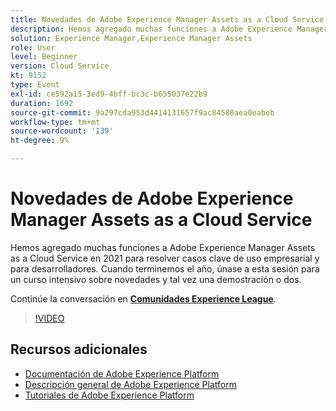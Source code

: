 ```yaml
---
title: Novedades de Adobe Experience Manager Assets as a Cloud Service
description: Hemos agregado muchas funciones a Adobe Experience Manager Assets as a Cloud Service en 2021 para resolver casos clave de uso empresarial y para desarrolladores. Cuando terminemos el año, únase a esta sesión para un curso intensivo sobre novedades y tal vez una demostración o dos.
solution: Experience Manager,Experience Manager Assets
role: User
level: Beginner
version: Cloud Service
kt: 9152
type: Event
exl-id: ce592a15-3ed9-4bff-bc3c-b655037e22b9
duration: 1692
source-git-commit: 9a297cda953d4414131657f9ac84580aea0eabeb
workflow-type: tm+mt
source-wordcount: '139'
ht-degree: 9%

---
```


# Novedades de Adobe Experience Manager Assets as a Cloud Service

Hemos agregado muchas funciones a Adobe Experience Manager Assets as a Cloud Service en 2021 para resolver casos clave de uso empresarial y para desarrolladores. Cuando terminemos el año, únase a esta sesión para un curso intensivo sobre novedades y tal vez una demostración o dos.

Continúe la conversación en **[Comunidades Experience League](https://adobe.ly/2XSAcg)**.

>[!VIDEO](https://video.tv.adobe.com/v/337574/?quality=12&learn=on&hidetitle=true)

## Recursos adicionales

- [Documentación de Adobe Experience Platform](https://experienceleague.adobe.com/docs/experience-platform.html?lang=es)
- [Descripción general de Adobe Experience Platform](https://experienceleague.adobe.com/docs/experience-platform/landing/home.html?lang=es)
- [Tutoriales de Adobe Experience Platform](https://experienceleague.adobe.com/docs/platform-learn/tutorials/overview.html?lang=es)
